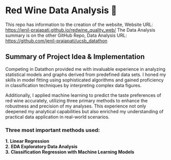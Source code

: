 # Red Wine Data Analysis 🍷
This repo has information to the creation of the website, Website URL: https://jenil-prajapati.github.io/redwine_quality_web/
The Data Analysis summary is on the other GitHub Repo, Data Analysis URL: https://github.com/jenil-prajapati/ucsb_datathon

## Summary of Project Idea & Implementation

Competing in Datathon provided me with invaluable experience in analyzing statistical models and graphs derived from predefined data sets. I honed my skills in model fitting using sophisticated algorithms and gained proficiency in classification techniques by interpreting complex data figures. 

Additionally, I applied machine learning to predict the taste preferences of red wine accurately, utilizing three primary methods to enhance the robustness and precision of my analyses. This experience not only deepened my analytical capabilities but also enriched my understanding of practical data application in real-world scenarios.

### Three most important methods used:
**1.** **Linear Regression** <br />
**2.** **EDA Exploratory Data Analysis** <br />
**3.** **Classification Regression with Machine Learning Models** <br />
 
